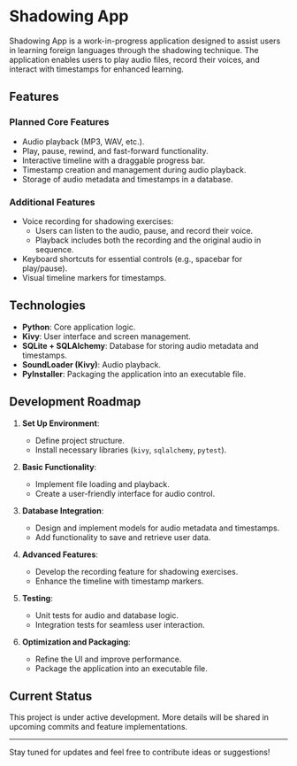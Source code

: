 # Shadowing App

Shadowing App is a work-in-progress application designed to assist users in learning foreign languages through the shadowing technique. The application enables users to play audio files, record their voices, and interact with timestamps for enhanced learning.

## Features
### Planned Core Features
- Audio playback (MP3, WAV, etc.).
- Play, pause, rewind, and fast-forward functionality.
- Interactive timeline with a draggable progress bar.
- Timestamp creation and management during audio playback.
- Storage of audio metadata and timestamps in a database.

### Additional Features
- Voice recording for shadowing exercises:
  - Users can listen to the audio, pause, and record their voice.
  - Playback includes both the recording and the original audio in sequence.
- Keyboard shortcuts for essential controls (e.g., spacebar for play/pause).
- Visual timeline markers for timestamps.

## Technologies
- **Python**: Core application logic.
- **Kivy**: User interface and screen management.
- **SQLite + SQLAlchemy**: Database for storing audio metadata and timestamps.
- **SoundLoader (Kivy)**: Audio playback.
- **PyInstaller**: Packaging the application into an executable file.

## Development Roadmap
1. **Set Up Environment**:
   - Define project structure.
   - Install necessary libraries (`kivy`, `sqlalchemy`, `pytest`).

2. **Basic Functionality**:
   - Implement file loading and playback.
   - Create a user-friendly interface for audio control.

3. **Database Integration**:
   - Design and implement models for audio metadata and timestamps.
   - Add functionality to save and retrieve user data.

4. **Advanced Features**:
   - Develop the recording feature for shadowing exercises.
   - Enhance the timeline with timestamp markers.

5. **Testing**:
   - Unit tests for audio and database logic.
   - Integration tests for seamless user interaction.

6. **Optimization and Packaging**:
   - Refine the UI and improve performance.
   - Package the application into an executable file.

## Current Status
This project is under active development. More details will be shared in upcoming commits and feature implementations.

---

Stay tuned for updates and feel free to contribute ideas or suggestions!

